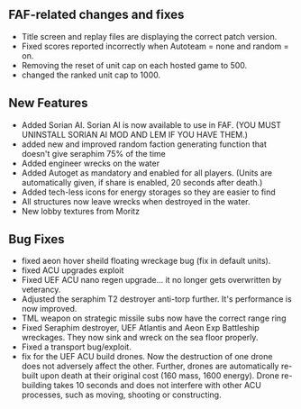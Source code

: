 ## FAF-related changes and fixes

-   Title screen and replay files are displaying the correct patch
    version.
-   Fixed scores reported incorrectly when Autoteam = none and random =
    on.
-   Removing the reset of unit cap on each hosted game to 500.
-   changed the ranked unit cap to 1000.

## New Features

-   Added Sorian AI. Sorian AI is now available to use in FAF. (YOU MUST
    UNINSTALL SORIAN AI MOD AND LEM IF YOU HAVE THEM.)
-   added new and improved random faction generating function that
    doesn't give seraphim 75% of the time
-   Added engineer wrecks on the water
-   Added Autoget as mandatory and enabled for all players. (Units are
    automatically given, if share is enabled, 20 seconds after death.)
-   Added tech-less icons for energy storages so they are easier to find
-   All structures now leave wrecks when destroyed in the water.
-   New lobby textures from Moritz

## Bug Fixes

-   fixed aeon hover sheild floating wreckage bug (fix in default
    units).
-   fixed ACU upgrades exploit
-   Fixed UEF ACU nano regen upgrade... it no longer gets overwritten by
    veterancy.
-   Adjusted the seraphim T2 destroyer anti-torp further. It's
    performance is now improved.
-   TML weapon on strategic missile subs now have the correct range ring
-   Fixed Seraphim destroyer, UEF Atlantis and Aeon Exp Battleship
    wreckages. They now sink and wreck on the sea floor properly.
-   Fixed a transport bug/exploit.
-   fix for the UEF ACU build drones. Now the destruction of one drone
    does not adversely affect the other. Further, drones are
    automatically re-built upon death at their original cost (160 mass,
    1600 energy). Drone re-building takes 10 seconds and does not
    interfere with other ACU processes, such as moving, shooting or
    constructing.